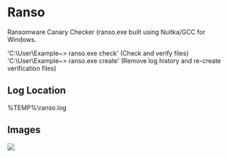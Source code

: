 # Ranso
Ransomware Canary Checker
(ranso.exe built using Nuitka/GCC for Windows. 

'C:\User\Example~> ranso.exe check' (Check and verify files)
'C:\User\Example~> ranso.exe create' (Remove log history and re-create verification files)

## Log Location
%TEMP%\ranso.log 

## Images

![](https://nabyte.com/imgs/49bdd383b24a710b6b4d6654f0e987ee88ef7b56Capture.png)
